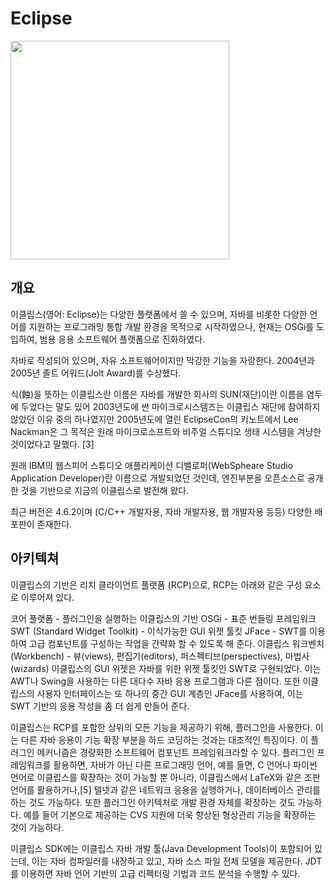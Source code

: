 # Eclipse

<code><img height = "350"
src = https://github.com/user-attachments/assets/9d45666d-3f0c-44db-bb04-df42ff5a630f></code>


## 개요

이클립스(영어: Eclipse)는 다양한 플랫폼에서 쓸 수 있으며, 자바를 비롯한 다양한 언어를 지원하는 프로그래밍 통합 개발 환경을 목적으로 시작하였으나, 현재는 OSGi를 도입하여, 범용 응용 소프트웨어 플랫폼으로 진화하였다.

자바로 작성되어 있으며, 자유 소프트웨어이지만 막강한 기능을 자랑한다. 2004년과 2005년 졸트 어워드(Jolt Award)를 수상했다.

식(蝕)을 뜻하는 이클립스란 이름은 자바를 개발한 회사의 SUN(재단)이란 이름을 염두에 두었다는 말도 있어 2003년도에 썬 마이크로시스템즈는 이클립스 재단에 참여하지 않았던 이유 중의 하나였지만 2005년도에 열린 EclipseCon의 키노트에서 Lee Nackman은 그 목적은 원래 마이크로소프트와 비주얼 스튜디오 생태 시스템을 겨냥한 것이었다고 말했다. [3]

원래 IBM의 웹스피어 스튜디오 애플리케이션 디밸로퍼(WebSpheare Studio Application Developer)란 이름으로 개발되었던 것인데, 엔진부분을 오픈소스로 공개한 것을 기반으로 지금의 이클립스로 발전해 왔다.

최근 버전은 4.6.2이며 (C/C++ 개발자용, 자바 개발자용, 웹 개발자용 등등) 다양한 배포판이 존재한다.

## 아키텍쳐

이클립스의 기반은 리치 클라이언트 플랫폼 (RCP)으로, RCP는 아래와 같은 구성 요소로 이루어져 있다.

코어 플랫폼 - 플러그인을 실행하는 이클립스의 기반
OSGi - 표준 번들링 프레임워크
SWT (Standard Widget Toolkit) - 이식가능한 GUI 위젯 툴킷
JFace - SWT를 이용하여 고급 컴포넌트를 구성하는 작업을 간략화 할 수 있도록 해 준다.
이클립스 워크벤치(Workbench) - 뷰(views), 편집기(editors), 퍼스펙티브(perspectives), 마법사(wizards)
이클립스의 GUI 위젯은 자바를 위한 위젯 툴킷인 SWT로 구현되었다. 이는 AWT나 Swing을 사용하는 다른 대다수 자바 응용 프로그램과 다른 점이다. 또한 이클립스의 사용자 인터페이스는 또 하나의 중간 GUI 계층인 JFace를 사용하여, 이는 SWT 기반의 응용 작성을 좀 더 쉽게 만들어 준다.

이클립스는 RCP를 포함한 상위의 모든 기능을 제공하기 위해, 플러그인을 사용한다. 이는 다른 자바 응용이 기능 확장 부분을 하드 코딩하는 것과는 대조적인 특징이다. 이 플러그인 메커니즘은 경량화한 소프트웨어 컴포넌트 프레임워크라할 수 있다. 플러그인 프레임워크를 활용하면, 자바가 아닌 다른 프로그래밍 언어, 예를 들면, C 언어나 파이썬 언어로 이클립스를 확장하는 것이 가능할 뿐 아니라, 이클립스에서 LaTeX와 같은 조판 언어를 활용하거나,[5] 텔넷과 같은 네트워크 응용을 실행하거나, 데이터베이스 관리를 하는 것도 가능하다. 또한 플러그인 아키텍처로 개발 환경 자체를 확장하는 것도 가능하다. 예를 들어 기본으로 제공하는 CVS 지원에 더욱 향상된 형상관리 기능을 확장하는 것이 가능하다.

이클립스 SDK에는 이클립스 자바 개발 툴(Java Development Tools)이 포함되어 있는데, 이는 자바 컴파일러를 내장하고 있고, 자바 소스 파일 전체 모델을 제공한다. JDT를 이용하면 자바 언어 기반의 고급 리펙터링 기법과 코드 분석을 수행할 수 있다.
